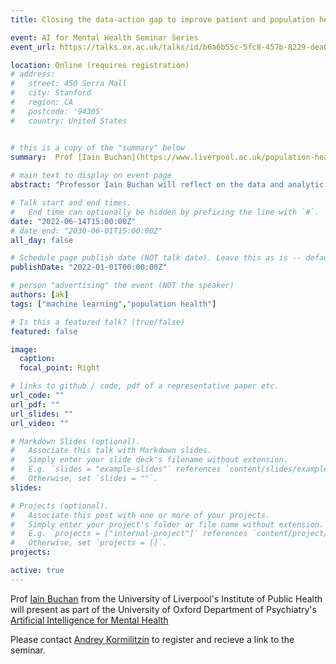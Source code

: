 ```yaml
---
title: Closing the data-action gap to improve patient and population health care  

event: AI for Mental Health Seminar Series
event_url: https://talks.ox.ac.uk/talks/id/b6a6b55c-5fc8-457b-8229-dea019af7689/

location: Online (requires registration)
# address:
#   street: 450 Serra Mall
#   city: Stanford
#   region: CA
#   postcode: '94305'
#   country: United States


# this is a copy of the "summary" below
summary:  Prof [Iain Buchan](https://www.liverpool.ac.uk/population-health/staff/iain-buchan/) from the University of Liverpool's Institute of Public Health will present as part of the University of Oxford Department of Psychiatry's [Artificial Intelligence for Mental Health](https://talks.ox.ac.uk/talks/series/id/171f0346-2c6e-43d2-8c57-72b8f791d38e)
  
# main text to display on event page
abstract: "Professor Iain Buchan will reflect on the data and analytic pandemic pivots, such as the Combined Intelligence for Population Health Action (www.cipha.nhs.uk) system that enabled the world’s first evidence on voluntary ‘mass testing’ for Covid-19 and the first re-opening of live music events in the Northern Hemisphere with near real-time dataflows and agile, actionable analytics. The same combination of care records, public health and administrative data is now fuelling the development of England’s integrated care systems (ICS). He will consider how networked ICS could borrow strength from each other, tackling current weaknesses of clinical prediction models and AIs. Further, he will reflect on how future AIs could augment managed self-care by closing the gap between data updates and meaningful actions."

# Talk start and end times.
#   End time can optionally be hidden by prefixing the line with `#`.
date: "2022-06-14T15:00:00Z"
# date_end: "2030-06-01T15:00:00Z"
all_day: false

# Schedule page publish date (NOT talk date). Leave this as is -- defaults to first day of the year
publishDate: "2022-01-01T00:00:00Z"

# person "advertising" the event (NOT the speaker)
authors: [ak]
tags: ["machine learning","population health"]

# Is this a featured talk? (true/false)
featured: false

image:
  caption: 
  focal_point: Right

# links to github / code, pdf of a representative paper etc.
url_code: ""
url_pdf: ""
url_slides: ""
url_video: ""

# Markdown Slides (optional).
#   Associate this talk with Markdown slides.
#   Simply enter your slide deck's filename without extension.
#   E.g. `slides = "example-slides"` references `content/slides/example-slides.md`.
#   Otherwise, set `slides = ""`.
slides:

# Projects (optional).
#   Associate this post with one or more of your projects.
#   Simply enter your project's folder or file name without extension.
#   E.g. `projects = ["internal-project"]` references `content/project/deep-learning/index.md`.
#   Otherwise, set `projects = []`.
projects:

active: true
---
```

Prof [Iain Buchan](https://www.liverpool.ac.uk/population-health/staff/iain-buchan/) from the University of Liverpool's Institute of Public Health will present as part of the University of Oxford Department of Psychiatry's [Artificial Intelligence for Mental Health](https://talks.ox.ac.uk/talks/series/id/171f0346-2c6e-43d2-8c57-72b8f791d38e)

Please contact [Andrey Kormilitzin](/author/andrey-kormilitzin/) to register and recieve a link to the seminar. 
